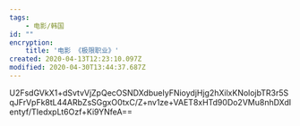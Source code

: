 ```yaml
---
tags:
    - 电影/韩国
id: ""
encryption:
    title: '电影 《极限职业》'
created: 2020-04-13T12:23:10.097Z
modified: 2020-04-30T13:44:37.687Z
---
```

U2FsdGVkX1+dSvtvVjZpQecOSNDXdbueIyFNioydjHjg2hXilxKNolojbTR3r5SqJFrVpFk8tL44ARbZsSGgxO0txC/Z+nv1ze+VAET8xHTd90Do2VMu8nhDXdIentyf/TIedxpLt6Ozf+Ki9YNfeA==